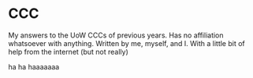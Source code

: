# CCC
My answers to the UoW CCCs of previous years. Has no affiliation whatsoever with anything.
Written by me, myself, and I. With a little bit of help from the internet (but not really)

ha
ha
haaaaaaa
